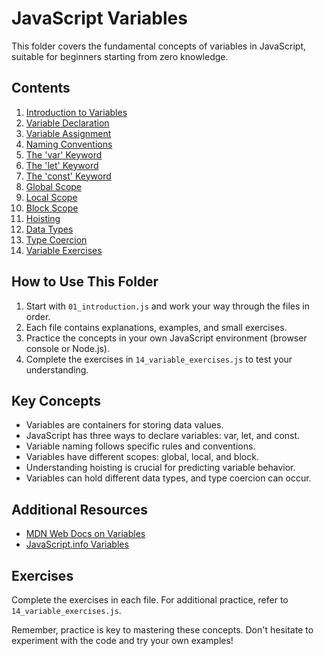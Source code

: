 # JavaScript Variables

This folder covers the fundamental concepts of variables in JavaScript, suitable for beginners starting from zero knowledge.

## Contents

1. [Introduction to Variables](./01_introduction.js)
2. [Variable Declaration](./02_declaration.js)
3. [Variable Assignment](./03_assignment.js)
4. [Naming Conventions](./04_naming_conventions.js)
5. [The 'var' Keyword](./05_var_keyword.js)
6. [The 'let' Keyword](./06_let_keyword.js)
7. [The 'const' Keyword](./07_const_keyword.js)
8. [Global Scope](./08_global_scope.js)
9. [Local Scope](./09_local_scope.js)
10. [Block Scope](./10_block_scope.js)
11. [Hoisting](./11_hoisting.js)
12. [Data Types](./12_data_types.js)
13. [Type Coercion](./13_type_coercion.js)
14. [Variable Exercises](./14_variable_exercises.js)

## How to Use This Folder

1. Start with `01_introduction.js` and work your way through the files in order.
2. Each file contains explanations, examples, and small exercises.
3. Practice the concepts in your own JavaScript environment (browser console or Node.js).
4. Complete the exercises in `14_variable_exercises.js` to test your understanding.

## Key Concepts

- Variables are containers for storing data values.
- JavaScript has three ways to declare variables: var, let, and const.
- Variable naming follows specific rules and conventions.
- Variables have different scopes: global, local, and block.
- Understanding hoisting is crucial for predicting variable behavior.
- Variables can hold different data types, and type coercion can occur.

## Additional Resources

- [MDN Web Docs on Variables](https://developer.mozilla.org/en-US/docs/Learn/JavaScript/First_steps/Variables)
- [JavaScript.info Variables](https://javascript.info/variables)

## Exercises

Complete the exercises in each file. For additional practice, refer to `14_variable_exercises.js`.

Remember, practice is key to mastering these concepts. Don't hesitate to experiment with the code and try your own examples!